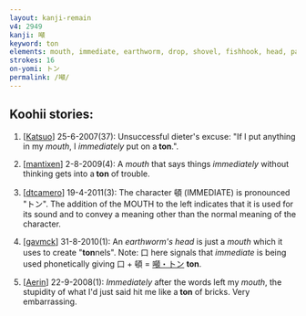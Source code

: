```yaml
---
layout: kanji-remain
v4: 2949
kanji: 噸
keyword: ton
elements: mouth, immediate, earthworm, drop, shovel, fishhook, head, page, one, ceiling, drop, shellfish, shell, clam, oyster, eye, animal legs, eight
strokes: 16
on-yomi: トン
permalink: /噸/
---
```


## Koohii stories: 

1) [<a href="http://kanji.koohii.com/profile/Katsuo">Katsuo</a>] 25-6-2007(37): Unsuccessful dieter&#039;s excuse: &quot;If I put anything in my <em>mouth</em>, I <em>immediately</em> put on a<strong> ton</strong>.&quot;.

2) [<a href="http://kanji.koohii.com/profile/mantixen">mantixen</a>] 2-8-2009(4): A <em>mouth</em> that says things <em>immediately</em> without thinking gets into a<strong> ton</strong> of trouble.

3) [<a href="http://kanji.koohii.com/profile/dtcamero">dtcamero</a>] 19-4-2011(3): The character 頓 (IMMEDIATE) is pronounced &quot;トン&quot;. The addition of the MOUTH to the left indicates that it is used for its sound and to convey a meaning other than the normal meaning of the character.

4) [<a href="http://kanji.koohii.com/profile/gavmck">gavmck</a>] 31-8-2010(1): An <em>earthworm&#039;s head</em> is just a <em>mouth</em> which it uses to create &quot;<strong>ton</strong>nels&quot;. Note: 口 here signals that <em>immediate</em> is being used phonetically giving 口 + 頓 = <a href="midori://search?text=噸・トン">噸・トン</a> <strong> ton</strong>.

5) [<a href="http://kanji.koohii.com/profile/Aerin">Aerin</a>] 22-9-2008(1): <em>Immediately</em> after the words left my <em>mouth</em>, the stupidity of what I&#039;d just said hit me like a<strong> ton</strong> of bricks. Very embarrassing.

